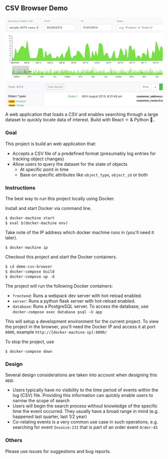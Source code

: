 ## CSV Browser Demo

![Preview](https://raw.githubusercontent.com/ivanchoo/demo-csv-browser/master/frontend/src/assets/intro.gif)

A web application that loads a CSV and enables searching through a large dataset to quickly locate data of interest. Build with React ⚛ & Python 🐍..

### Goal

This project is build an web application that:

 - Accepts a CSV file of a predefined format (presumably log entries for tracking object changes)
 - Allow users to query the dataset for the state of objects
   - At specific point in time
   - Base on specific attributes like `object_type`, `object_id` or both

### Instructions

The best way to run this project locally using Docker.

Install and start Docker via command line.

```
$ docker-machine start
$ eval $(docker-machine env)
```

Take note of the IP address which docker machine runs in (you'll need it later).

```
$ docker-machine ip
```

Checkout this project and start the Docker containers.

```
$ cd demo-csv-browser
$ docker-compose build
$ docker-compose up -d
```

The project will run the following Docker containers:

 - `frontend`: Runs a webpack dev server with hot-reload enabled.
 - `server`: Runs a python flask server with hot-reload enabled.
 - `database`: Runs a PostgreSQL server. To access the database, use `docker-compose exec database psql -U app`

This will setup a development environment for the current project. To view the project in the browser, you'll need the Docker IP and access it at port `8000`, example `http://[docker-machine-ip]:8000/`

To stop the project, use

```
$ docker-compose down
```

### Design

Several design considerations are taken into account when designing this app.

 - Users typically have no visibility to the time period of events within the log (CSV) file. Providing this information can quickly enable users to narrow the scope of search
 - Users will begin the search process without knowledge of the specific time the event occurred. They usually have a broad range in mind (e.g. happened last quarter, last 1/2 year)
 - Co-relating events is a very common use case in such operations, e.g. searching for event `Invoice:231` that is part of an order event `Order:45`

### Others

Please use issues for suggestions and bug reports.

